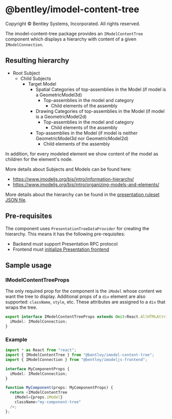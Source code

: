 # @bentley/imodel-content-tree

Copyright © Bentley Systems, Incorporated. All rights reserved.

The imodel-content-tree package provides an `IModelContentTree` component which displays a hierarchy with content of a given `IModelConnection`.

## Resulting hierarchy

- Root Subject
  - Child Subjects
    - Target Model
      - Spatial Categories of top-assemblies in the Model (if model is a GeometricModel3d)
        - Top-assemblies in the model and category
          - Child elements of the assembly
      - Drawing Categories of top-assemblies in the Model (if model is a GeometricModel2d)
        - Top-assemblies in the model and category
          - Child elements of the assembly
      - Top-assemblies in the Model (if model is neither GeometricModel3d nor GeometricModel2d)
        - Child elements of the assembly

In addition, for every modeled element we show content of the model as children for the element's node.

More details about Subjects and Models can be found here:
- https://www.imodeljs.org/bis/intro/information-hierarchy/
- https://www.imodeljs.org/bis/intro/organizing-models-and-elements/

More details about the hierarchy can be found in the [presentation ruleset JSON file](./src/components/Hierarchy.json).

## Pre-requisites

The component uses `PresentationTreeDataProvider` for creating the hierarchy. This means it has the following pre-requisites:

- Backend must support Presentation RPC protocol
- Frontend must [initialize Presentation frontend](https://www.imodeljs.org/learning/presentation/setup/#frontend)

## Sample usage

### IModelContentTreeProps

The only required prop for the component is the `iModel` whose content we want the tree to display. Additional props of a `div` element are also supported: `className`, `style`, etc. These attributes are assigned to a `div` that wraps the tree.

```ts
export interface IModelContentTreeProps extends Omit<React.AllHTMLAttributes<HTMLDivElement>, "children"> {
  iModel: IModelConnection;
}
```
### Example

```ts
import * as React from "react";
import { IModelContentTree } from "@bentley/imodel-content-tree";
import { IModelConnection } from "@bentley/imodeljs-frontend";

interface MyComponentProps {
  iModel: IModelConnection;
}

function MyComponent(props: MyComponentProps) {
  return <IModelContentTree
    iModel={props.iModel}
    className="my-component-tree"
  />;
};
```

